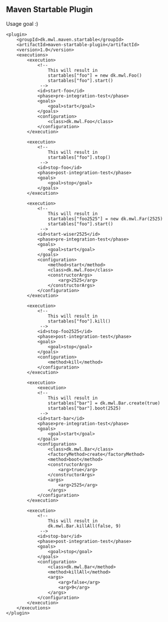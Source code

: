 Maven Startable Plugin
----------------------

Usage goal :)

    <plugin>
        <groupId>dk.mwl.maven.startable</groupId>
        <artifactId>maven-startable-plugin</artifactId>
        <version>1.0</version>
        <executions>
            <execution>
                <!--
                    This will result in
                    startables["foo"] = new dk.mwl.Foo()
                    startables["foo"].start()
                 -->
                <id>start-foo</id>
                <phase>pre-integration-test</phase>
                <goals>
                    <goal>start</goal>
                </goals>
                <configuration>
                    <class>dk.mwl.Foo</class>
                </configuration>
            </execution>

            <execution>
                <!--
                    This will result in
                    startables["foo"].stop()
                 -->
                <id>stop-foo</id>
                <phase>post-integration-test</phase>
                <goals>
                    <goal>stop</goal>
                </goals>
            </execution>

            <execution>
                <!--
                    This will result in
                    startables["foo2525"] = new dk.mwl.Far(2525)
                    startables["foo"].start()
                 -->
                <id>start-wiser2525</id>
                <phase>pre-integration-test</phase>
                <goals>
                    <goal>start</goal>
                </goals>
                <configuration>
                    <method>start</method>
                    <class>dk.mwl.Foo</class>
                    <constructorArgs>
                        <arg>2525</arg>
                    </constructorArgs>
                </configuration>
            </execution>

            <execution>
                <!--
                    This will result in
                    startables["foo"].kill()
                 -->
                <id>stop-foo2525</id>
                <phase>post-integration-test</phase>
                <goals>
                    <goal>stop</goal>
                </goals>
                <configuration>
                    <method>kill</method>
                </configuration>
            </execution>

            <execution>
                <execution>
                <!--
                    This will result in
                    startables["bar"] = dk.mwl.Bar.create(true)
                    startables["bar"].boot(2525)
                 -->
                <id>start-bar</id>
                <phase>pre-integration-test</phase>
                <goals>
                    <goal>start</goal>
                </goals>
                <configuration>
                    <class>dk.mwl.Bar</class>
                    <factoryMethod>create</factoryMethod>
                    <method>boot</method>
                    <constructorArgs>
                        <arg>true</arg>
                    </constructorArgs>
                    <args>
                        <arg>2525</arg>
                    </args>
                </configuration>
            </execution>

            <execution>
                <!--
                    This will result in
                    dk.mwl.Bar.killAll(false, 9)
                 -->
                <id>stop-bar</id>
                <phase>post-integration-test</phase>
                <goals>
                    <goal>stop</goal>
                </goals>
                <configuration>
                    <class>dk.mwl.Bar</method>
                    <method>killAll</method>
                    <args>
                        <arg>false</arg>
                        <arg>9</arg>
                    </args>
                </configuration>
            </execution>
        </executions>
    </plugin>
